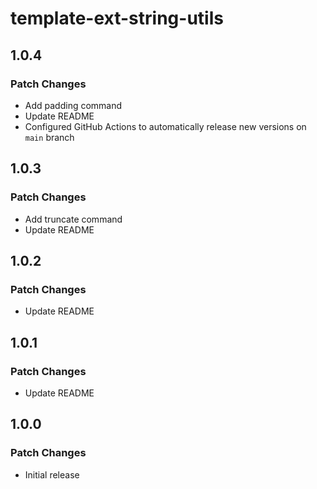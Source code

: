 # template-ext-string-utils

## 1.0.4

### Patch Changes

- Add padding command
- Update README
- Configured GitHub Actions to automatically release new versions on `main` branch

## 1.0.3

### Patch Changes

- Add truncate command
- Update README

## 1.0.2

### Patch Changes

- Update README

## 1.0.1

### Patch Changes

- Update README

## 1.0.0

### Patch Changes

- Initial release
